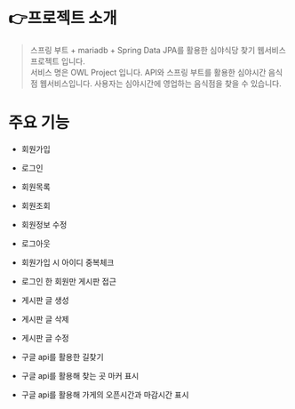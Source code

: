 # 👉프로젝트 소개

> 스프링 부트 + mariadb + Spring Data JPA를 활용한 심야식당 찾기 웹서비스 프로젝트 입니다.  <br>
> 서비스 명은 OWL Project 입니다.
> API와 스프링 부트를 활용한 심야시간 음식점 웹서비스입니다. 사용자는 심야시간에 영업하는 음식점을 찾을 수 있습니다.

# 주요 기능 
- 회원가입
- 로그인
- 회원목록
- 회원조회
- 회원정보 수정
- 로그아웃
- 회원가입 시 아이디 중복체크

- 로그인 한 회원만 게시판 접근
- 게시판 글 생성
- 게시판 글 삭제
- 게시판 글 수정

- 구글 api를 활용한 길찾기
- 구글 api를 활용해 찾는 곳 마커 표시
- 구글 api를 활용해 가게의 오픈시간과 마감시간 표시












